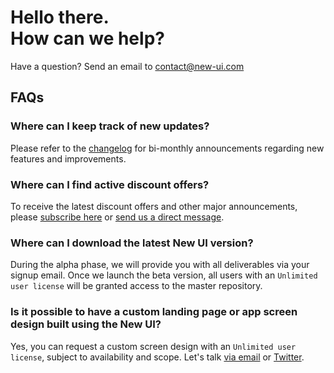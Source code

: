 # Hello there.<br>How can we help?

Have a question? Send an email to [contact@new-ui.com](mailto:contact@new-ui.com)


## FAQs

### Where can I keep track of new updates?
Please refer to the [changelog](https://new-ui.com/changelog) for bi-monthly announcements regarding new features and improvements. 

### Where can I find active discount offers?
To receive the latest discount offers and other major announcements, please [subscribe here](http://eepurl.com/ifj5zv) or [send us a direct message](https://twitter.com/NewDesignFile).

### Where can I download the latest New UI version?
During the alpha phase, we will provide you with all deliverables via your signup email. Once we launch the beta version, all users with an `Unlimited user license` will be granted access to the master repository.

### Is it possible to have a custom landing page or app screen design built using the New UI?
Yes, you can request a custom screen design with an `Unlimited user license`, subject to availability and scope. Let's talk [via email](mailto:contact@new-ui.com) or [Twitter](https://twitter.com/NewDesignFile).
